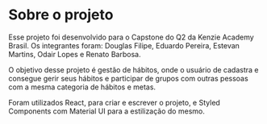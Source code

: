 # Sobre o projeto

Esse projeto foi desenvolvido para o Capstone do Q2 da Kenzie Academy Brasil. Os integrantes foram: Douglas Filipe, Eduardo Pereira, Estevan Martins, Odair Lopes e Renato Barbosa.

O objetivo desse projeto é gestão de hábitos, onde o usuário de cadastra e consegue gerir seus hábitos e participar de grupos com outras pessoas com a mesma categoria de hábitos e metas.


Foram utilizados React, para criar e escrever o projeto, e Styled Components com Material UI para a estilização do mesmo.
